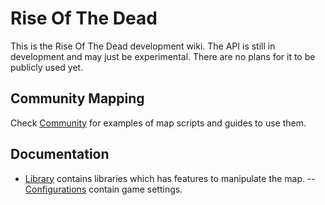 # Rise Of The Dead
This is the Rise Of The Dead development wiki. The API is still in development and may just be experimental. There are no plans for it to be publicly used yet.

## Community Mapping
Check [Community](Community/) for examples of map scripts and guides to use them.

## Documentation
- [Library](Library/) contains libraries which has features to manipulate the map.
-- [Configurations](Library/Configurations) contain game settings.